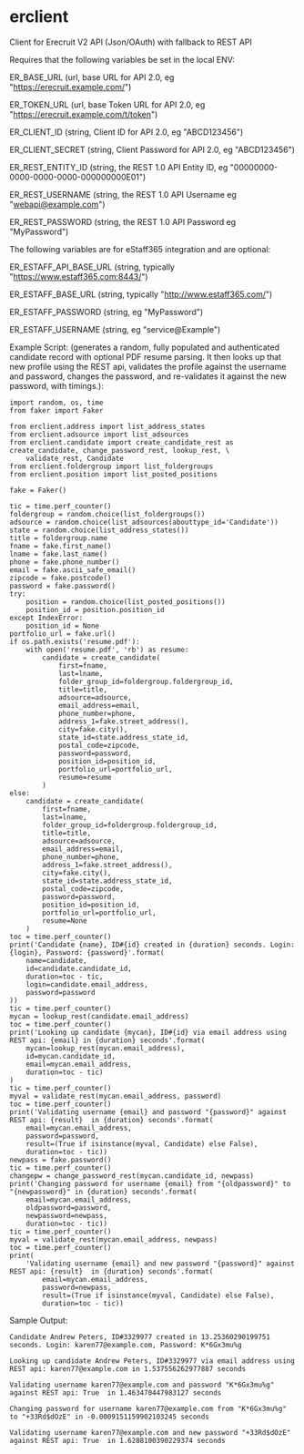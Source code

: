# erclient
Client for Erecruit V2 API (Json/OAuth) with fallback to REST API

Requires that the following variables be set in the local ENV:

ER_BASE_URL (url, base URL for API 2.0, eg "https://erecruit.example.com/")

ER_TOKEN_URL (url, base Token URL for API 2.0,  eg "https://erecruit.example.com/t/token")

ER_CLIENT_ID (string, Client ID for API 2.0,  eg "ABCD123456")

ER_CLIENT_SECRET (string, Client Password for API 2.0, eg "ABCD123456")

ER_REST_ENTITY_ID (string, the REST 1.0 API Entity ID, eg "00000000-0000-0000-0000-000000000E01")

ER_REST_USERNAME (string, the REST 1.0 API Username eg "webapi@example.com")

ER_REST_PASSWORD (string, the REST 1.0 API Password eg "MyPassword")

The following variables are for eStaff365 integration and are optional:

ER_ESTAFF_API_BASE_URL (string, typically "https://www.estaff365.com:8443/")

ER_ESTAFF_BASE_URL (string, typically "http://www.estaff365.com/")

ER_ESTAFF_PASSWORD (string, eg "MyPassword")

ER_ESTAFF_USERNAME (string, eg "service@Example")

Example Script: (generates a random, fully populated and authenticated candidate record with optional PDF resume parsing. It then looks up that new profile using the REST api, validates the profile against the username and password, changes the password, and re-validates it against the new password, with timings.):

```
import random, os, time
from faker import Faker

from erclient.address import list_address_states
from erclient.adsource import list_adsources
from erclient.candidate import create_candidate_rest as create_candidate, change_password_rest, lookup_rest, \
    validate_rest, Candidate
from erclient.foldergroup import list_foldergroups
from erclient.position import list_posted_positions

fake = Faker()

tic = time.perf_counter()
foldergroup = random.choice(list_foldergroups())
adsource = random.choice(list_adsources(abouttype_id='Candidate'))
state = random.choice(list_address_states())
title = foldergroup.name
fname = fake.first_name()
lname = fake.last_name()
phone = fake.phone_number()
email = fake.ascii_safe_email()
zipcode = fake.postcode()
password = fake.password()
try:
    position = random.choice(list_posted_positions())
    position_id = position.position_id
except IndexError:
    position_id = None
portfolio_url = fake.url()
if os.path.exists('resume.pdf'):
    with open('resume.pdf', 'rb') as resume:
        candidate = create_candidate(
            first=fname,
            last=lname,
            folder_group_id=foldergroup.foldergroup_id,
            title=title,
            adsource=adsource,
            email_address=email,
            phone_number=phone,
            address_1=fake.street_address(),
            city=fake.city(),
            state_id=state.address_state_id,
            postal_code=zipcode,
            password=password,
            position_id=position_id,
            portfolio_url=portfolio_url,
            resume=resume
        )
else:
    candidate = create_candidate(
        first=fname,
        last=lname,
        folder_group_id=foldergroup.foldergroup_id,
        title=title,
        adsource=adsource,
        email_address=email,
        phone_number=phone,
        address_1=fake.street_address(),
        city=fake.city(),
        state_id=state.address_state_id,
        postal_code=zipcode,
        password=password,
        position_id=position_id,
        portfolio_url=portfolio_url,
        resume=None
    )
toc = time.perf_counter()
print('Candidate {name}, ID#{id} created in {duration} seconds. Login: {login}, Password: {password}'.format(
    name=candidate,
    id=candidate.candidate_id,
    duration=toc - tic,
    login=candidate.email_address,
    password=password
))
tic = time.perf_counter()
mycan = lookup_rest(candidate.email_address)
toc = time.perf_counter()
print('Looking up candidate {mycan}, ID#{id} via email address using REST api: {email} in {duration} seconds'.format(
    mycan=lookup_rest(mycan.email_address),
    id=mycan.candidate_id,
    email=mycan.email_address,
    duration=toc - tic)
)
tic = time.perf_counter()
myval = validate_rest(mycan.email_address, password)
toc = time.perf_counter()
print('Validating username {email} and password "{password}" against REST api: {result}  in {duration} seconds'.format(
    email=mycan.email_address,
    password=password,
    result=(True if isinstance(myval, Candidate) else False),
    duration=toc - tic))
newpass = fake.password()
tic = time.perf_counter()
changepw = change_password_rest(mycan.candidate_id, newpass)
print('Changing password for username {email} from "{oldpassword}" to "{newpassword}" in {duration} seconds'.format(
    email=mycan.email_address,
    oldpassword=password,
    newpassword=newpass,
    duration=toc - tic))
tic = time.perf_counter()
myval = validate_rest(mycan.email_address, newpass)
toc = time.perf_counter()
print(
    'Validating username {email} and new password "{password}" against REST api: {result}  in {duration} seconds'.format(
        email=mycan.email_address,
        password=newpass,
        result=(True if isinstance(myval, Candidate) else False),
        duration=toc - tic))

```
Sample Output:
```
Candidate Andrew Peters, ID#3329977 created in 13.25360290199751 seconds. Login: karen77@example.com, Password: K*6Gx3mu%g

Looking up candidate Andrew Peters, ID#3329977 via email address using REST api: karen77@example.com in 1.537556262977887 seconds

Validating username karen77@example.com and password "K*6Gx3mu%g" against REST api: True  in 1.463470447983127 seconds

Changing password for username karen77@example.com from "K*6Gx3mu%g" to "+33Rd$dOzE" in -0.0009151159902103245 seconds

Validating username karen77@example.com and new password "+33Rd$dOzE" against REST api: True  in 1.6288100390229374 seconds
```